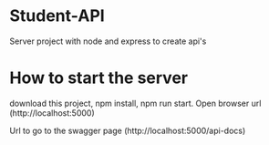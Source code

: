 # Student-API 

Server project with node and express to create api's

# How to start the server

<p>download this project, npm install, npm run start. Open browser url (http://localhost:5000)</p>
<p>Url to go to the swagger page (http://localhost:5000/api-docs)</p>
